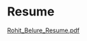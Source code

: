 # Resume
[Rohit_Belure_Resume.pdf](https://github.com/RohitMBelure/Resume/files/9821973/Rohit_Belure_Resume.pdf)
